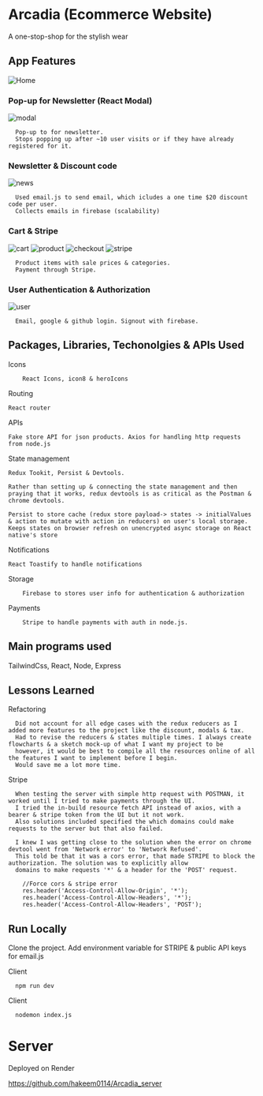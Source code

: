 
# Arcadia (Ecommerce Website)

A one-stop-shop for the stylish wear

## App Features
![Home](./src/assets/readmeAssets/home.png "Home")


### Pop-up for Newsletter (React Modal)
![modal](./src/assets/readmeAssets/modal.png "modal")

```
  Pop-up to for newsletter. 
  Stops popping up after ~10 user visits or if they have already registered for it.
```

### Newsletter & Discount code
![news](./src/assets/readmeAssets/email.png "news")

```
  Used email.js to send email, which icludes a one time $20 discount code per user.
  Collects emails in firebase (scalability)
```

### Cart & Stripe
![cart](./src/assets/readmeAssets/cart.png "cart")
![product](./src/assets/readmeAssets/product.png "product")
![checkout](./src/assets/readmeAssets/checkout.png "checkout")
![stripe](./src/assets/readmeAssets/stripe.png "stripe")
```
  Product items with sale prices & categories.
  Payment through Stripe.
```

### User Authentication & Authorization
![user](./src/assets/readmeAssets/user.png "user")

```
  Email, google & github login. Signout with firebase.
```


## Packages, Libraries, Techonolgies & APIs Used
Icons
```
    React Icons, icon8 & heroIcons
```

Routing
```
React router
```

APIs
```
Fake store API for json products. Axios for handling http requests from node.js 
```

State management
```
Redux Tookit, Persist & Devtools.

Rather than setting up & connecting the state management and then praying that it works, redux devtools is as critical as the Postman & chrome devtools.

Persist to store cache (redux store payload-> states -> initialValues & action to mutate with action in reducers) on user's local storage. 
Keeps states on browser refresh on unencrypted async storage on React native's store
```

Notifications
```
React Toastify to handle notifications
```

Storage 
```
    Firebase to stores user info for authentication & authorization 
```

Payments
```
    Stripe to handle payments with auth in node.js.
```

## Main programs used

TailwindCss, React, Node, Express 



## Lessons Learned

Refactoring
```
  Did not account for all edge cases with the redux reducers as I added more features to the project like the discount, modals & tax.
  Had to revise the reducers & states multiple times. I always create flowcharts & a sketch mock-up of what I want my project to be 
  however, it would be best to compile all the resources online of all the features I want to implement before I begin.
  Would save me a lot more time.

```

Stripe
```
  When testing the server with simple http request with POSTMAN, it worked until I tried to make payments through the UI.
  I tried the in-build resource fetch API instead of axios, with a bearer & stripe token from the UI but it not work.
  Also solutions included specified the which domains could make requests to the server but that also failed. 

  I knew I was getting close to the solution when the error on chrome devtool went from 'Network error' to 'Network Refused'.
  This told be that it was a cors error, that made STRIPE to block the authorization. The solution was to explicitly allow
  domains to make requests '*' & a header for the 'POST' request. 

    //Force cors & stripe error
    res.header('Access-Control-Allow-Origin', '*');
    res.header('Access-Control-Allow-Headers', '*');
    res.header('Access-Control-Allow-Headers', 'POST');

```

## Run Locally

Clone the project. Add environment variable for STRIPE & public API keys for email.js

Client
```
  npm run dev
```

Client
```
  nodemon index.js
```

# Server
Deployed on Render

https://github.com/hakeem0114/Arcadia_server
